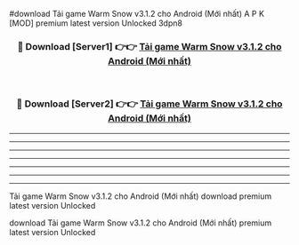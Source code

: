 #download Tải game Warm Snow v3.1.2 cho Android (Mới nhất) A P K [MOD] premium latest version Unlocked 3dpn8 



<div align="center">
<h3>🔴 Download [Server1] 👉👉 <a href="https://apkdownload3.web.app/">Tải game Warm Snow v3.1.2 cho Android (Mới nhất)</a></h3><br>

<h3>🔴 Download [Server2] 👉👉 <a href="https://apkdownload3.web.app/">Tải game Warm Snow v3.1.2 cho Android (Mới nhất)</a></h3>
</div>





----------------------------------------------------------

----------------------------------------------------------

----------------------------------------------------------

----------------------------------------------------------

----------------------------------------------------------

----------------------------------------------------------

----------------------------------------------------------

Tải game Warm Snow v3.1.2 cho Android (Mới nhất) download premium latest version Unlocked

download Tải game Warm Snow v3.1.2 cho Android (Mới nhất) premium latest version Unlocked
